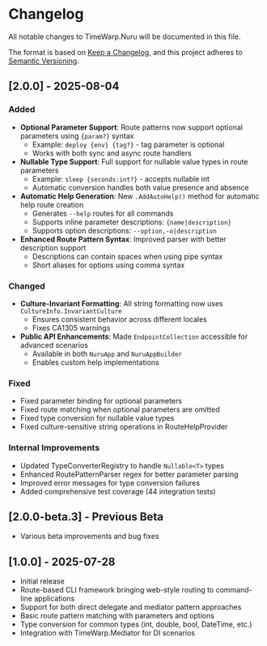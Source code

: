 # Changelog

All notable changes to TimeWarp.Nuru will be documented in this file.

The format is based on [Keep a Changelog](https://keepachangelog.com/en/1.0.0/),
and this project adheres to [Semantic Versioning](https://semver.org/spec/v2.0.0.html).

## [2.0.0] - 2025-08-04

### Added
- **Optional Parameter Support**: Route patterns now support optional parameters using `{param?}` syntax
  - Example: `deploy {env} {tag?}` - tag parameter is optional
  - Works with both sync and async route handlers
- **Nullable Type Support**: Full support for nullable value types in route parameters
  - Example: `sleep {seconds:int?}` - accepts nullable int
  - Automatic conversion handles both value presence and absence
- **Automatic Help Generation**: New `.AddAutoHelp()` method for automatic help route creation
  - Generates `--help` routes for all commands
  - Supports inline parameter descriptions: `{name|description}`
  - Supports option descriptions: `--option,-o|description`
- **Enhanced Route Pattern Syntax**: Improved parser with better description support
  - Descriptions can contain spaces when using pipe syntax
  - Short aliases for options using comma syntax

### Changed
- **Culture-Invariant Formatting**: All string formatting now uses `CultureInfo.InvariantCulture`
  - Ensures consistent behavior across different locales
  - Fixes CA1305 warnings
- **Public API Enhancements**: Made `EndpointCollection` accessible for advanced scenarios
  - Available in both `NuruApp` and `NuruAppBuilder`
  - Enables custom help implementations

### Fixed
- Fixed parameter binding for optional parameters
- Fixed route matching when optional parameters are omitted
- Fixed type conversion for nullable value types
- Fixed culture-sensitive string operations in RouteHelpProvider

### Internal Improvements
- Updated TypeConverterRegistry to handle `Nullable<T>` types
- Enhanced RoutePatternParser regex for better parameter parsing
- Improved error messages for type conversion failures
- Added comprehensive test coverage (44 integration tests)

## [2.0.0-beta.3] - Previous Beta
- Various beta improvements and bug fixes

## [1.0.0] - 2025-07-28
- Initial release
- Route-based CLI framework bringing web-style routing to command-line applications
- Support for both direct delegate and mediator pattern approaches
- Basic route pattern matching with parameters and options
- Type conversion for common types (int, double, bool, DateTime, etc.)
- Integration with TimeWarp.Mediator for DI scenarios